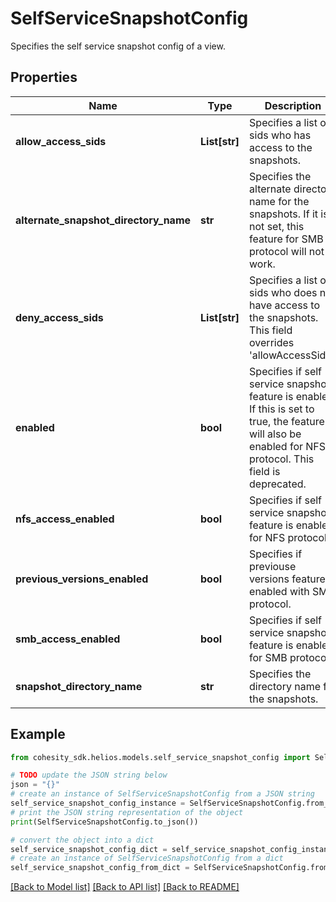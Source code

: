 # SelfServiceSnapshotConfig

Specifies the self service snapshot config of a view.

## Properties

Name | Type | Description | Notes
------------ | ------------- | ------------- | -------------
**allow_access_sids** | **List[str]** | Specifies a list of sids who has access to the snapshots. | [optional] 
**alternate_snapshot_directory_name** | **str** | Specifies the alternate directory name for the snapshots. If it is not set, this feature for SMB protocol will not work. | [optional] 
**deny_access_sids** | **List[str]** | Specifies a list of sids who does not have access to the snapshots. This field overrides &#39;allowAccessSids&#39;. | [optional] 
**enabled** | **bool** | Specifies if self service snapshot feature is enabled. If this is set to true, the feature will also be enabled for NFS protocol. This field is deprecated. | [optional] 
**nfs_access_enabled** | **bool** | Specifies if self service snapshot feature is enabled for NFS protocol. | [optional] 
**previous_versions_enabled** | **bool** | Specifies if previouse versions feature is enabled with SMB protocol. | [optional] 
**smb_access_enabled** | **bool** | Specifies if self service snapshot feature is enabled for SMB protocol. | [optional] 
**snapshot_directory_name** | **str** | Specifies the directory name for the snapshots. | [optional] 

## Example

```python
from cohesity_sdk.helios.models.self_service_snapshot_config import SelfServiceSnapshotConfig

# TODO update the JSON string below
json = "{}"
# create an instance of SelfServiceSnapshotConfig from a JSON string
self_service_snapshot_config_instance = SelfServiceSnapshotConfig.from_json(json)
# print the JSON string representation of the object
print(SelfServiceSnapshotConfig.to_json())

# convert the object into a dict
self_service_snapshot_config_dict = self_service_snapshot_config_instance.to_dict()
# create an instance of SelfServiceSnapshotConfig from a dict
self_service_snapshot_config_from_dict = SelfServiceSnapshotConfig.from_dict(self_service_snapshot_config_dict)
```
[[Back to Model list]](../README.md#documentation-for-models) [[Back to API list]](../README.md#documentation-for-api-endpoints) [[Back to README]](../README.md)


